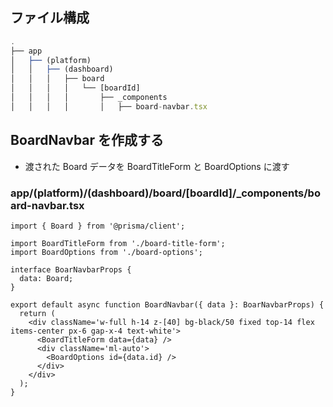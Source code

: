 ## ファイル構成

```ts
.
├── app
│   ├── (platform)
│   │   ├── (dashboard)
│   │   │   ├── board
│   │   │   │   └── [boardId]
│   │   │   │       ├── _components
│   │   │   │       │   ├── board-navbar.tsx
```

## BoardNavbar を作成する

- 渡された Board データを BoardTitleForm と BoardOptions に渡す

### app/(platform)/(dashboard)/board/\[boardId]/\_components/board-navbar.tsx

```tsx
import { Board } from '@prisma/client';

import BoardTitleForm from './board-title-form';
import BoardOptions from './board-options';

interface BoarNavbarProps {
  data: Board;
}

export default async function BoardNavbar({ data }: BoarNavbarProps) {
  return (
    <div className='w-full h-14 z-[40] bg-black/50 fixed top-14 flex items-center px-6 gap-x-4 text-white'>
      <BoardTitleForm data={data} />
      <div className='ml-auto'>
        <BoardOptions id={data.id} />
      </div>
    </div>
  );
}
```